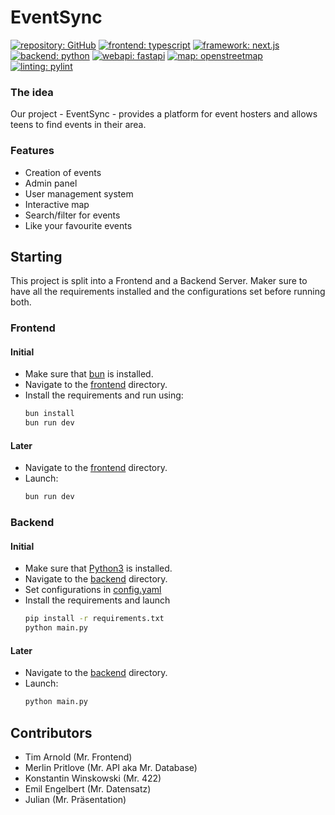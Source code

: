 # EventSync

[![repository: GitHub](https://img.shields.io/badge/repository-_GitHub-black)](https://github.com/Jugendhackt/eventsync/)
[![frontend: typescript](https://img.shields.io/badge/frontend-typescript-blue)](https://www.typescriptlang.org/)
[![framework: next.js](https://img.shields.io/badge/framework-next.js-darkblue)](https://nextjs.org/)
[![backend: python](https://img.shields.io/badge/backend-python-darkgreen)](https://www.python.org/)
[![webapi: fastapi](https://img.shields.io/badge/webapi-fastapi-turquoise)](https://fastapi.tiangolo.com/)
[![map: openstreetmap](https://img.shields.io/badge/map-openstreetmaps-green)](https://www.openstreetmap.de/)
[![linting: pylint](https://img.shields.io/badge/linting-pylint-yellowgreen)](https://github.com/pylint-dev/pylint)

### The idea
Our project - EventSync - provides a platform for event hosters and allows teens to find events in their area.

### Features
- Creation of events
- Admin panel
- User management system
- Interactive map
- Search/filter for events
- Like your favourite events

## Starting

This project is split into a Frontend and a Backend Server. 
Maker sure to have all the requirements installed 
and the configurations set before running both.

### Frontend

#### Initial

- Make sure that [bun](https://bun.sh/) is installed.
- Navigate to the [frontend](./frontend) directory.
- Install the requirements and run using:
  ```bash
  bun install
  bun run dev
  ```

#### Later

- Navigate to the [frontend](./frontend) directory.
- Launch:
  ```bash
  bun run dev
  ```

### Backend

#### Initial

- Make sure that [Python3](https://www.python.org/) is installed.
- Navigate to the [backend](./backend) directory.
- Set configurations in [config.yaml](./backend/config.yaml)
- Install the requirements and launch
  ```bash
  pip install -r requirements.txt
  python main.py
  ```

#### Later
- Navigate to the [backend](./backend) directory.
- Launch: 
  ```bash
  python main.py
  ```

## Contributors

- Tim Arnold (Mr. Frontend)
- Merlin Pritlove (Mr. API aka Mr. Database)
- Konstantin Winskowski (Mr. 422)
- Emil Engelbert (Mr. Datensatz)
- Julian (Mr. Präsentation)
